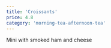 ```yaml
---
title: 'Croissants'
price: 4.8
category: 'morning-tea-afternoon-tea'
---
```


Mini with smoked ham and cheese
